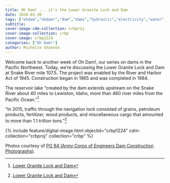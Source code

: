 ```yaml
---
title: Oh Dam! ... it's the Lower Granite Lock and Dam
date: 2020-03-30
tags: ["ohdam","ohdam!","dam","dams","hydraulic","electricity","water","irrigation","ColumbiaRiver","ColumbiaRiverBasin"]
subtitle: 
cover-image-cdm-collection: crbproj
cover-image-collection: crbp
cover-image: crbp1224
categories: ["Oh Dam!"]
author: Michelle Shannon
---
```


Welcome back to another week of Oh Dam!, our series
on dams in the Pacific Northwest. Today, we’re discussing the Lower Granite Lock and Dam at
Snake River mile 107.5. The project was enabled by the River and Harbor Act of 1945. Construction began in 1965 and was completed in 1984.

The reservoir lake “created by the dam extends upstream
on the Snake River about 40 miles to Lewiston, Idaho, more than 460 river miles
from the Pacific Ocean.”[^1]

“In 2015, traffic through the navigation lock consisted
of grains, petroleum products, fertilizer, wood products, and miscellaneous
cargo that amounted to more than 1.1 trillion tons.”[^1]

{% include feature/digital-image.html objectid="crbp1224" cdm-collection="crbproj" collection="crbp" %}

[^1]: [Lower Granite Lock and Dam](https://www.nww.usace.army.mil/Locations/District-Locks-and-Dams/Lower-Granite-Lock-and-Dam/)

Photos courtesy of [PG 94 (Army Corps of Engineers Dam Construction Photographs)](https://archiveswest.orbiscascade.org/ark:/80444/xv165618/op=fstyle.aspx?t=k&amp;q=).
